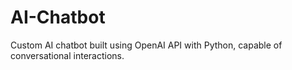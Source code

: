 # AI-Chatbot
Custom AI chatbot built using OpenAI API with Python, capable of conversational interactions.
